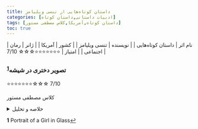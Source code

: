 ```yaml
---
title: داستان‌ کوتاه‌هایی از تنسی ویلیامز
categories: [ادبیات داستانی,داستان کوتاه]
tags: [داستان کوتاه,آمریکا,کلاس مصطفی مستور]
toc: true
---
```



| نام اثر | داستان‌ کوتاه‌هایی  |
| نویسنده | تنسی ویلیامز |
| کشور | آمریکا |
| ژانر | رمان اجتماعی |
| امتیاز | ⭐⭐⭐⭐⭐⭐⭐☆☆☆ 7/10 |


###  تصویر دختری در شیشه<sup id="a1">[1](#f1)</sup>

⭐⭐⭐⭐⭐⭐⭐☆☆☆ 7/10

کلاس مصطفی مستور

<details>
  <summary>خلاصه و تحلیل</summary>
این داستان به طور گسترده ای به عنوان یک پرتره ادبی و زندگی نامه ای است که تنسی ویلیامز از آن اولین نمایشنامه موفق خود باغ وحش شیشه‌ای را ساخت.

این داستان که از دیدگاه اول شخص نوشته شده است، حول محور چهار شخصیت می چرخد. آماندا وینگفیلد یک دختر جوان سالخورده جنوبی است که شوهرش مدتها پیش فرار کرده و او را برای بزرگ کردن دو فرزند رها کرده است. آنها در یک بخش صنعتی پر از دانه در سنت لوئیس، میسوری زندگی می کنند. بزرگ‌ترین دختر ۲۰ ساله‌اش لورا است که اضطراب‌های اجتماعی‌اش طوری است که بیشتر اوقات در اتاق خوابش می‌ماند، گوشه‌نشین. او که به شدت حساس است، خود را با مجموعه‌ای از اشیاء شیشه‌ای ظریف مشغول می‌کند و در حین گوش دادن به موسیقی‌های ضبط شده قدیمی روی ویترولای خود، از جمله «Whispering»، «Sleepytime Gal» و «Dardanella»، مشغول است. لورا بخش هایی از کک و مک های ژن استراتن پورتر را می خواند و بازخوانی می کند. آماندا نگران چشم انداز ازدواج لورا است و او را مجبور کرده که در دوره آموزشی منشی ثبت نام کند. لورا به دلیل اعتماد به نفس پایینش به طور پنهانی کلاس را ترک می کند.

تام (راوی) برادر کوچکتر او است که دو سال از او کوچکتر است. او که نویسنده ای مبارز است، در انباری کار می کند تا از مادر و خواهرش حمایت کند. به اصرار مادرش، او مهمانی را از انبار به خانه می آورد، مدیری محبوب و محبوب، جیم. هنگامی که مردان جوان می‌رسند، جیم خود را به لورا معرفی می‌کند، پس از آن او به اتاق خود بازنشسته می‌شود و تنها زمانی که شام ​​سرو می‌شود دوباره ظاهر می‌شود. مادرش جیم را بازجویی می کند تا شایستگی او را به عنوان داماد مشخص کند. جیم این را با خوشحالی تحمل می کند.

پس از شام، این چهار نفر به سالن بازنشسته می شوند و جیم شروع به بررسی مجموعه رکوردها می کند. او "داردانلا" را روی ویترولا می گذارد. لورا دعوت او را برای رقصیدن با او می پذیرد. آماندا از این پیشرفت غیرمنتظره شگفت زده می شود و لحظه ای مبهوت و خوشحال می شود. در حالی که این زوج در حال رقصیدن هستند، جیم به طور اتفاقی فاش می کند که انتظار دارد به زودی با زنی خارج از شهر ازدواج کند. وقتی آماندا ناراحتی خود را ثبت می کند، جیم پاس اشتباه او را می شناسد و با مهربانی می رود.

آماندا، تام را به دلیل گمراه کردن او در مورد وضعیت جیم به عنوان خواستگار، از تن خارج می کند. لورا به اتاق خواب خود بازنشسته می شود، ظاهراً از این برخورد ناراحت نشده است. تام گزارش می دهد که مدت کوتاهی پس از این حادثه، او خانه را ترک کرد تا زندگی یک دریفت را هدایت کند. او با خاطره خواهرش و مجموعه شیشه‌ای او تسخیر شده است: «صدها قطعه شفاف کوچک با رنگ‌های بسیار ظریف».
</details>

<b id="f1">1</b> <span class="footnote">Portrait of a Girl in Glass</span>[↩](#a1)
